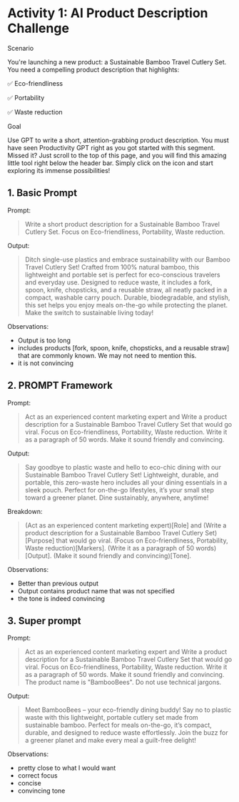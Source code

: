 # Activity 1: AI Product Description Challenge

Scenario

You're launching a new product: a Sustainable Bamboo Travel Cutlery Set. You need a compelling product description that highlights: 

✅ Eco-friendliness

✅ Portability

✅ Waste reduction


Goal

Use GPT to write a short, attention-grabbing product description.
You must have seen Productivity GPT right as you got started with this segment. Missed it? Just scroll to the top of this page, and you will find this amazing little tool right below the header bar. Simply click on the icon and start exploring its immense possibilities!

## 1. Basic Prompt
Prompt:
> Write a short product description for a Sustainable Bamboo Travel Cutlery Set. Focus on Eco-friendliness, Portability, Waste reduction.

Output:
> Ditch single-use plastics and embrace sustainability with our Bamboo Travel Cutlery Set! Crafted from 100% natural bamboo, this lightweight and portable set is perfect for eco-conscious travelers and everyday use. Designed to reduce waste, it includes a fork, spoon, knife, chopsticks, and a reusable straw, all neatly packed in a compact, washable carry pouch. Durable, biodegradable, and stylish, this set helps you enjoy meals on-the-go while protecting the planet. Make the switch to sustainable living today!

Observations:
- Output is too long
- includes products [fork, spoon, knife, chopsticks, and a reusable straw] that are commonly known. We may not need to mention this.
- it is not convincing

## 2. PROMPT Framework
Prompt:
> Act as an experienced content marketing expert and Write a product description for a Sustainable Bamboo Travel Cutlery Set that would go viral. Focus on Eco-friendliness, Portability, Waste reduction. Write it as a paragraph of 50 words. Make it sound friendly and convincing. 

Output:
> Say goodbye to plastic waste and hello to eco-chic dining with our Sustainable Bamboo Travel Cutlery Set! Lightweight, durable, and portable, this zero-waste hero includes all your dining essentials in a sleek pouch. Perfect for on-the-go lifestyles, it’s your small step toward a greener planet. Dine sustainably, anywhere, anytime!

Breakdown:
> (Act as an experienced content marketing expert)[Role] and (Write a product description for a Sustainable Bamboo Travel Cutlery Set)[Purpose] that would go viral. (Focus on Eco-friendliness, Portability, Waste reduction)[Markers]. (Write it as a paragraph of 50 words)[Output]. (Make it sound friendly and convincing)[Tone]. 

Observations:
- Better than previous output
- Output contains product name that was not specified
- the tone is indeed convincing

## 3. Super prompt

Prompt:
> Act as an experienced content marketing expert and Write a product description for a Sustainable Bamboo Travel Cutlery Set that would go viral. Focus on Eco-friendliness, Portability, Waste reduction. Write it as a paragraph of 50 words. Make it sound friendly and convincing. The product name is "BambooBees". Do not use technical jargons.

Output:
> Meet BambooBees – your eco-friendly dining buddy! Say no to plastic waste with this lightweight, portable cutlery set made from sustainable bamboo. Perfect for meals on-the-go, it’s compact, durable, and designed to reduce waste effortlessly. Join the buzz for a greener planet and make every meal a guilt-free delight!

Observations:
- pretty close to what I would want
- correct focus
- concise
- convincing tone 